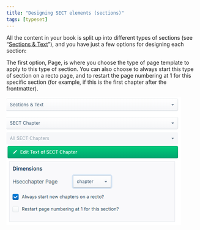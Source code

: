 ```yaml
---
title: "Designing SECT elements (sections)"
tags: [typeset]
---
```

 
<html><body><section data-type="chapter" class="hsecchapter" data-hederis-type="hsecchapter" id="typeset-sect-design" data-pi-attrs="id: typeset-sect-design; data-tags: typeset;" role="doc-chapter" data-tags="typeset" data-author-name=" " data-book-title=" " title="Designing SECT elements (sections)"><p class="hblkp" data-hederis-type="hblkp" id="pDAMoQ7ly">All the content in your book is split up into different types of sections (see &#8220;<a href="{% link _docs/typeset-text-design.md %}" data-hederis-type="hspana" id="pCSE77QpC"><span class="Hyperlink" data-hederis-type="hspnspan" id="pyWRVGUZ4">Sections &amp; Text</span></a>&#8221;), and you have just a few options for designing each section:</p><p class="hblkp" data-hederis-type="hblkp" id="pfvk3JoZC">The first option, Page, is where you choose the type of page template to apply to this type of section. You can also choose to always start this type of section on a recto page, and to restart the page numbering at 1 for this specific section (for example, if this is the first chapter after the frontmatter).</p><img data-hederis-type="hblkimg" class="hblkimg" id="pohzZFg7B" src="/images/sectelements.png" data-img-src="/images/sectelements.png"/></section></body></html>
